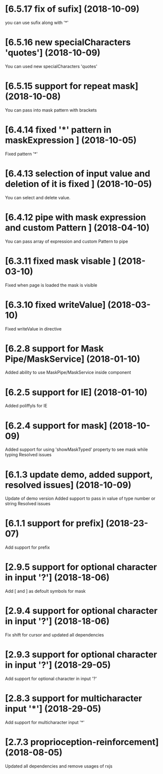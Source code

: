 <a name="6.5.17"></a>
# [6.5.17 fix of sufix] (2018-10-09)
you can use sufix along with '*'

<a name="6.5.16"></a>
# [6.5.16 new specialCharacters 'quotes'] (2018-10-09)
You can used new specialCharacters 'quotes'

<a name="6.5.15"></a>
# [6.5.15 support for repeat mask] (2018-10-08)
You can pass into mask pattern with brackets

<a name="6.4.14"></a>
# [6.4.14 fixed '*' pattern in maskExpression ] (2018-10-05)
Fixed pattern '*'

<a name="6.4.13"></a>
# [6.4.13 selection of input value and deletion of it is fixed ] (2018-10-05)
You can select and delete value.

<a name="6.4.12"></a>
# [6.4.12 pipe with mask expression and custom Pattern ] (2018-04-10)
You can pass array of expression and custom Pattern to pipe

<a name="6.3.11"></a>
# [6.3.11 fixed mask visable ] (2018-03-10)
Fixed when page is loaded the mask is visible

<a name="6.3.10"></a>
# [6.3.10 fixed writeValue] (2018-03-10)
Fixed writeValue in directive

<a name="6.2.8"></a>
# [6.2.8 support for Mask Pipe/MaskService] (2018-01-10)
Added ability to use MaskPipe/MaskService inside component

<a name="6.2.5"></a>
# [6.2.5 support for IE] (2018-01-10)
Added poliffyls for IE

<a name="6.2.4"></a>
# [6.2.4 support for mask] (2018-10-09)

Added support for using 'showMaskTyped' property to see mask while typing
Resolved issues

<a name="6.1.3"></a>
# [6.1.3 update demo, added support, resolved issues] (2018-10-09)

Update of demo version
Added support to pass in value of type number or string
Resolved issues

<a name="6.1.1"></a>
# [6.1.1 support for prefix] (2018-23-07)

Add support for prefix

<a name="2.9.5"></a>
# [2.9.5 support for optional character in input '?'] (2018-18-06)

Add [ and ] as defoult symbols for mask

<a name="2.9.4"></a>
# [2.9.4 support for optional character in input '?'] (2018-18-06)

Fix shift for cursor and updated all dependencies

<a name="2.9.3"></a>
# [2.9.3 support for optional character in input '?'] (2018-29-05)

Add support for optional character in input '?'

<a name="2.8.3"></a>
# [2.8.3 support for multicharacter input '*'] (2018-29-05)

Add support for multicharacter input '*'


<a name="2.7.3"></a>
# [2.7.3 proprioception-reinforcement] (2018-08-05)

Updated all dependencies and remove usages of rxjs
